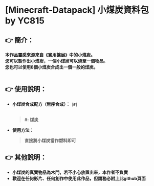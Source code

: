 # [Minecraft-Datapack] 小煤炭資料包 by YC815
## <b> 👉 簡介：<b/>
本作品靈感來源來自《實用擴展》中的小煤炭。<br>
您可以製作出小煤炭，一個小煤炭可以燒至一個物品。<br>
您也可以使用8個小煤炭合成出一個一般的煤炭。<br><br>

## <b> 👉 使用說明：<b/>
- 小煤炭合成配方（無序合成）：
`|#|`<br><br>
  > #: 煤炭<br>
- 使用方法：
  > 直接將小煤炭當作燃料即可<br>
## <b> 👉 其他說明：<b/>
- 小煤炭的真實物品為木門，若不小心放置出來，本作者不負責
- 歡迎在任何影片、任何創作中使用此作品，但請務必附上此github頁面

